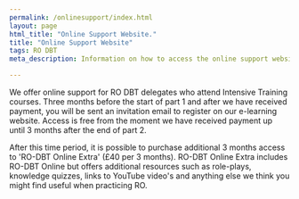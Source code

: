 ```yaml
---
permalink: /onlinesupport/index.html
layout: page
html_title: "Online Support Website."
title: "Online Support Website"
tags: RO DBT
meta_description: Information on how to access the online support website for RO DBT

---
```


We offer online support for RO DBT delegates who attend Intensive Training courses. Three months before the start of part 1 and after we have received payment, you will be sent an invitation email to register on our e-learning website. Access is free from the moment we have received payment up until 3 months after the end of part 2. 

After this time period, it is possible to purchase additional 3 months access to 'RO-DBT Online Extra' (£40 per 3 months). RO-DBT Online Extra includes RO-DBT Online but offers additional resources such as role-plays, knowledge quizzes, links to YouTube video's and anything else we think you might find useful when practicing RO. 

